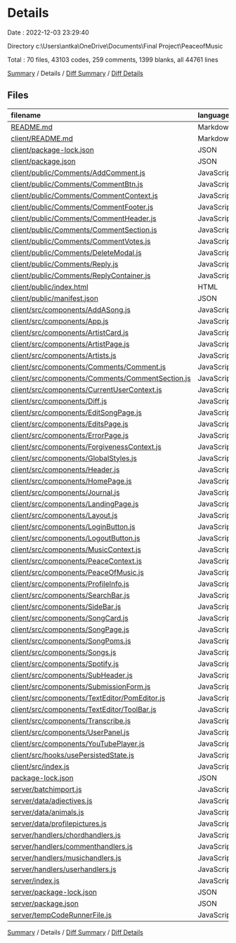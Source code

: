 # Details

Date : 2022-12-03 23:29:40

Directory c:\\Users\\antka\\OneDrive\\Documents\\Final Project\\PeaceofMusic

Total : 70 files,  43103 codes, 259 comments, 1399 blanks, all 44761 lines

[Summary](results.md) / Details / [Diff Summary](diff.md) / [Diff Details](diff-details.md)

## Files
| filename | language | code | comment | blank | total |
| :--- | :--- | ---: | ---: | ---: | ---: |
| [README.md](/README.md) | Markdown | 2 | 0 | 1 | 3 |
| [client/README.md](/client/README.md) | Markdown | 38 | 0 | 33 | 71 |
| [client/package-lock.json](/client/package-lock.json) | JSON | 29,090 | 0 | 1 | 29,091 |
| [client/package.json](/client/package.json) | JSON | 71 | 0 | 1 | 72 |
| [client/public/Comments/AddComment.js](/client/public/Comments/AddComment.js) | JavaScript | 40 | 0 | 13 | 53 |
| [client/public/Comments/CommentBtn.js](/client/public/Comments/CommentBtn.js) | JavaScript | 7 | 0 | 2 | 9 |
| [client/public/Comments/CommentContext.js](/client/public/Comments/CommentContext.js) | JavaScript | 22 | 0 | 9 | 31 |
| [client/public/Comments/CommentFooter.js](/client/public/Comments/CommentFooter.js) | JavaScript | 35 | 0 | 3 | 38 |
| [client/public/Comments/CommentHeader.js](/client/public/Comments/CommentHeader.js) | JavaScript | 19 | 0 | 2 | 21 |
| [client/public/Comments/CommentSection.js](/client/public/Comments/CommentSection.js) | JavaScript | 107 | 5 | 16 | 128 |
| [client/public/Comments/CommentVotes.js](/client/public/Comments/CommentVotes.js) | JavaScript | 7 | 0 | 2 | 9 |
| [client/public/Comments/DeleteModal.js](/client/public/Comments/DeleteModal.js) | JavaScript | 7 | 0 | 2 | 9 |
| [client/public/Comments/Reply.js](/client/public/Comments/Reply.js) | JavaScript | 7 | 0 | 2 | 9 |
| [client/public/Comments/ReplyContainer.js](/client/public/Comments/ReplyContainer.js) | JavaScript | 7 | 0 | 2 | 9 |
| [client/public/index.html](/client/public/index.html) | HTML | 23 | 23 | 1 | 47 |
| [client/public/manifest.json](/client/public/manifest.json) | JSON | 25 | 0 | 1 | 26 |
| [client/src/components/AddASong.js](/client/src/components/AddASong.js) | JavaScript | 424 | 7 | 128 | 559 |
| [client/src/components/App.js](/client/src/components/App.js) | JavaScript | 61 | 0 | 12 | 73 |
| [client/src/components/ArtistCard.js](/client/src/components/ArtistCard.js) | JavaScript | 50 | 5 | 21 | 76 |
| [client/src/components/ArtistPage.js](/client/src/components/ArtistPage.js) | JavaScript | 122 | 1 | 35 | 158 |
| [client/src/components/Artists.js](/client/src/components/Artists.js) | JavaScript | 54 | 0 | 13 | 67 |
| [client/src/components/Comments/Comment.js](/client/src/components/Comments/Comment.js) | JavaScript | 73 | 0 | 15 | 88 |
| [client/src/components/Comments/CommentSection.js](/client/src/components/Comments/CommentSection.js) | JavaScript | 179 | 23 | 54 | 256 |
| [client/src/components/CurrentUserContext.js](/client/src/components/CurrentUserContext.js) | JavaScript | 72 | 4 | 18 | 94 |
| [client/src/components/Diff.js](/client/src/components/Diff.js) | JavaScript | 35 | 0 | 8 | 43 |
| [client/src/components/EditSongPage.js](/client/src/components/EditSongPage.js) | JavaScript | 443 | 27 | 115 | 585 |
| [client/src/components/EditsPage.js](/client/src/components/EditsPage.js) | JavaScript | 38 | 0 | 12 | 50 |
| [client/src/components/ErrorPage.js](/client/src/components/ErrorPage.js) | JavaScript | 7 | 0 | 2 | 9 |
| [client/src/components/ForgivenessContext.js](/client/src/components/ForgivenessContext.js) | JavaScript | 13 | 0 | 13 | 26 |
| [client/src/components/GlobalStyles.js](/client/src/components/GlobalStyles.js) | JavaScript | 147 | 1 | 28 | 176 |
| [client/src/components/Header.js](/client/src/components/Header.js) | JavaScript | 136 | 8 | 53 | 197 |
| [client/src/components/HomePage.js](/client/src/components/HomePage.js) | JavaScript | 62 | 1 | 26 | 89 |
| [client/src/components/Journal.js](/client/src/components/Journal.js) | JavaScript | 25 | 0 | 4 | 29 |
| [client/src/components/LandingPage.js](/client/src/components/LandingPage.js) | JavaScript | 74 | 0 | 16 | 90 |
| [client/src/components/Layout.js](/client/src/components/Layout.js) | JavaScript | 14 | 0 | 2 | 16 |
| [client/src/components/LoginButton.js](/client/src/components/LoginButton.js) | JavaScript | 19 | 0 | 8 | 27 |
| [client/src/components/LogoutButton.js](/client/src/components/LogoutButton.js) | JavaScript | 16 | 0 | 4 | 20 |
| [client/src/components/MusicContext.js](/client/src/components/MusicContext.js) | JavaScript | 50 | 1 | 21 | 72 |
| [client/src/components/PeaceContext.js](/client/src/components/PeaceContext.js) | JavaScript | 67 | 1 | 25 | 93 |
| [client/src/components/PeaceOfMusic.js](/client/src/components/PeaceOfMusic.js) | JavaScript | 437 | 46 | 135 | 618 |
| [client/src/components/ProfileInfo.js](/client/src/components/ProfileInfo.js) | JavaScript | 384 | 10 | 80 | 474 |
| [client/src/components/SearchBar.js](/client/src/components/SearchBar.js) | JavaScript | 209 | 27 | 50 | 286 |
| [client/src/components/SideBar.js](/client/src/components/SideBar.js) | JavaScript | 47 | 0 | 10 | 57 |
| [client/src/components/SongCard.js](/client/src/components/SongCard.js) | JavaScript | 36 | 0 | 11 | 47 |
| [client/src/components/SongPage.js](/client/src/components/SongPage.js) | JavaScript | 365 | 6 | 81 | 452 |
| [client/src/components/SongPoms.js](/client/src/components/SongPoms.js) | JavaScript | 25 | 0 | 7 | 32 |
| [client/src/components/Songs.js](/client/src/components/Songs.js) | JavaScript | 28 | 0 | 11 | 39 |
| [client/src/components/Spotify.js](/client/src/components/Spotify.js) | JavaScript | 24 | 0 | 8 | 32 |
| [client/src/components/SubHeader.js](/client/src/components/SubHeader.js) | JavaScript | 40 | 0 | 9 | 49 |
| [client/src/components/SubmissionForm.js](/client/src/components/SubmissionForm.js) | JavaScript | 11 | 0 | 5 | 16 |
| [client/src/components/TextEditor/PomEditor.js](/client/src/components/TextEditor/PomEditor.js) | JavaScript | 86 | 0 | 8 | 94 |
| [client/src/components/TextEditor/ToolBar.js](/client/src/components/TextEditor/ToolBar.js) | JavaScript | 180 | 0 | 6 | 186 |
| [client/src/components/Transcribe.js](/client/src/components/Transcribe.js) | JavaScript | 61 | 5 | 14 | 80 |
| [client/src/components/UserPanel.js](/client/src/components/UserPanel.js) | JavaScript | 143 | 1 | 29 | 173 |
| [client/src/components/YouTubePlayer.js](/client/src/components/YouTubePlayer.js) | JavaScript | 16 | 2 | 10 | 28 |
| [client/src/hooks/usePersistedState.js](/client/src/hooks/usePersistedState.js) | JavaScript | 12 | 0 | 6 | 18 |
| [client/src/index.js](/client/src/index.js) | JavaScript | 26 | 2 | 3 | 31 |
| [package-lock.json](/package-lock.json) | JSON | 2,246 | 0 | 1 | 2,247 |
| [server/batchimport.js](/server/batchimport.js) | JavaScript | 24 | 4 | 8 | 36 |
| [server/data/adjectives.js](/server/data/adjectives.js) | JavaScript | 379 | 0 | 1 | 380 |
| [server/data/animals.js](/server/data/animals.js) | JavaScript | 226 | 0 | 1 | 227 |
| [server/data/profilepictures.js](/server/data/profilepictures.js) | JavaScript | 9 | 0 | 5 | 14 |
| [server/handlers/chordhandlers.js](/server/handlers/chordhandlers.js) | JavaScript | 26 | 0 | 7 | 33 |
| [server/handlers/commenthandlers.js](/server/handlers/commenthandlers.js) | JavaScript | 50 | 1 | 10 | 61 |
| [server/handlers/musichandlers.js](/server/handlers/musichandlers.js) | JavaScript | 531 | 37 | 86 | 654 |
| [server/handlers/userhandlers.js](/server/handlers/userhandlers.js) | JavaScript | 304 | 3 | 48 | 355 |
| [server/index.js](/server/index.js) | JavaScript | 83 | 8 | 23 | 114 |
| [server/package-lock.json](/server/package-lock.json) | JSON | 5,386 | 0 | 1 | 5,387 |
| [server/package.json](/server/package.json) | JSON | 20 | 0 | 1 | 21 |
| [server/tempCodeRunnerFile.js](/server/tempCodeRunnerFile.js) | JavaScript | 1 | 0 | 0 | 1 |

[Summary](results.md) / Details / [Diff Summary](diff.md) / [Diff Details](diff-details.md)